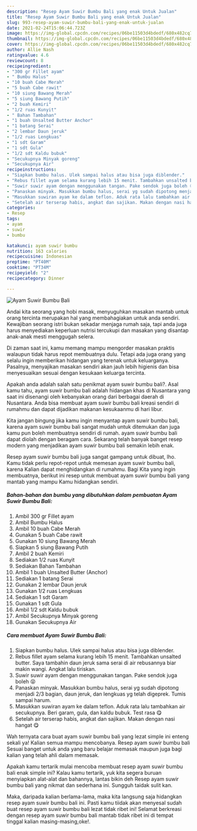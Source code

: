 ```yaml
---
description: "Resep Ayam Suwir Bumbu Bali yang enak Untuk Jualan"
title: "Resep Ayam Suwir Bumbu Bali yang enak Untuk Jualan"
slug: 993-resep-ayam-suwir-bumbu-bali-yang-enak-untuk-jualan
date: 2021-02-24T15:06:44.723Z
image: https://img-global.cpcdn.com/recipes/06be11503d4bdedf/680x482cq70/ayam-suwir-bumbu-bali-foto-resep-utama.jpg
thumbnail: https://img-global.cpcdn.com/recipes/06be11503d4bdedf/680x482cq70/ayam-suwir-bumbu-bali-foto-resep-utama.jpg
cover: https://img-global.cpcdn.com/recipes/06be11503d4bdedf/680x482cq70/ayam-suwir-bumbu-bali-foto-resep-utama.jpg
author: Allie Nash
ratingvalue: 4.6
reviewcount: 8
recipeingredient:
- "300 gr Fillet ayam"
- " Bumbu Halus"
- "10 buah Cabe Merah"
- "5 buah Cabe rawit"
- "10 siung Bawang Merah"
- "5 siung Bawang Putih"
- "2 buah Kemiri"
- "1/2 ruas Kunyit"
- " Bahan Tambahan"
- "1 buah Unsalted Butter Anchor"
- "1 batang Serai"
- "2 lembar Daun jeruk"
- "1/2 ruas Lengkuas"
- "1 sdt Garam"
- "1 sdt Gula"
- "1/2 sdt Kaldu bubuk"
- "Secukupnya Minyak goreng"
- "Secukupnya Air"
recipeinstructions:
- "Siapkan bumbu halus. Ulek sampai halus atau bisa juga diblender."
- "Rebus fillet ayam selama kurang lebih 15 menit. Tambahkan unsalted butter. Saya tambahin daun jeruk sama serai di air rebusannya biar makin wangi. Angkat lalu tiriskan."
- "Suwir suwir ayam dengan menggunakan tangan. Pake sendok juga boleh 😝"
- "Panaskan minyak. Masukkan bumbu halus, serai yg sudah dipotong menjadi 2/3 bagian, daun jeruk, dan lengkuas yg telah digeprek. Tumis sampai harum."
- "Masukkan suwiran ayam ke dalam teflon. Aduk rata lalu tambahkan air secukupnya. Beri garam, gula, dan kaldu bubuk. Test rasa 😋"
- "Setelah air terserap habis, angkat dan sajikan. Makan dengan nasi hangat 😋"
categories:
- Resep
tags:
- ayam
- suwir
- bumbu

katakunci: ayam suwir bumbu 
nutrition: 163 calories
recipecuisine: Indonesian
preptime: "PT40M"
cooktime: "PT34M"
recipeyield: "2"
recipecategory: Dinner

---
```



![Ayam Suwir Bumbu Bali](https://img-global.cpcdn.com/recipes/06be11503d4bdedf/680x482cq70/ayam-suwir-bumbu-bali-foto-resep-utama.jpg)

Andai kita seorang yang hobi masak, menyuguhkan masakan mantab untuk orang tercinta merupakan hal yang membahagiakan untuk anda sendiri. Kewajiban seorang istri bukan sekadar menjaga rumah saja, tapi anda juga harus menyediakan keperluan nutrisi tercukupi dan masakan yang disantap anak-anak mesti menggugah selera.

Di zaman  saat ini, kamu memang mampu mengorder masakan praktis walaupun tidak harus repot membuatnya dulu. Tetapi ada juga orang yang selalu ingin memberikan hidangan yang terenak untuk keluarganya. Pasalnya, menyajikan masakan sendiri akan jauh lebih higienis dan bisa menyesuaikan sesuai dengan kesukaan keluarga tercinta. 



Apakah anda adalah salah satu penikmat ayam suwir bumbu bali?. Asal kamu tahu, ayam suwir bumbu bali adalah hidangan khas di Nusantara yang saat ini disenangi oleh kebanyakan orang dari berbagai daerah di Nusantara. Anda bisa membuat ayam suwir bumbu bali kreasi sendiri di rumahmu dan dapat dijadikan makanan kesukaanmu di hari libur.

Kita jangan bingung jika kamu ingin menyantap ayam suwir bumbu bali, karena ayam suwir bumbu bali sangat mudah untuk ditemukan dan juga kamu pun boleh membuatnya sendiri di rumah. ayam suwir bumbu bali dapat diolah dengan beragam cara. Sekarang telah banyak banget resep modern yang menjadikan ayam suwir bumbu bali semakin lebih enak.

Resep ayam suwir bumbu bali juga sangat gampang untuk dibuat, lho. Kamu tidak perlu repot-repot untuk memesan ayam suwir bumbu bali, karena Kalian dapat menghidangkan di rumahmu. Bagi Kita yang ingin membuatnya, berikut ini resep untuk membuat ayam suwir bumbu bali yang mantab yang mampu Kamu hidangkan sendiri.

<!--inarticleads1-->

##### Bahan-bahan dan bumbu yang dibutuhkan dalam pembuatan Ayam Suwir Bumbu Bali:

1. Ambil 300 gr Fillet ayam
1. Ambil  Bumbu Halus
1. Ambil 10 buah Cabe Merah
1. Gunakan 5 buah Cabe rawit
1. Gunakan 10 siung Bawang Merah
1. Siapkan 5 siung Bawang Putih
1. Ambil 2 buah Kemiri
1. Sediakan 1/2 ruas Kunyit
1. Sediakan  Bahan Tambahan
1. Ambil 1 buah Unsalted Butter (Anchor)
1. Sediakan 1 batang Serai
1. Gunakan 2 lembar Daun jeruk
1. Gunakan 1/2 ruas Lengkuas
1. Sediakan 1 sdt Garam
1. Gunakan 1 sdt Gula
1. Ambil 1/2 sdt Kaldu bubuk
1. Ambil Secukupnya Minyak goreng
1. Gunakan Secukupnya Air




<!--inarticleads2-->

##### Cara membuat Ayam Suwir Bumbu Bali:

1. Siapkan bumbu halus. Ulek sampai halus atau bisa juga diblender.
1. Rebus fillet ayam selama kurang lebih 15 menit. Tambahkan unsalted butter. Saya tambahin daun jeruk sama serai di air rebusannya biar makin wangi. Angkat lalu tiriskan.
1. Suwir suwir ayam dengan menggunakan tangan. Pake sendok juga boleh 😝
1. Panaskan minyak. Masukkan bumbu halus, serai yg sudah dipotong menjadi 2/3 bagian, daun jeruk, dan lengkuas yg telah digeprek. Tumis sampai harum.
1. Masukkan suwiran ayam ke dalam teflon. Aduk rata lalu tambahkan air secukupnya. Beri garam, gula, dan kaldu bubuk. Test rasa 😋
1. Setelah air terserap habis, angkat dan sajikan. Makan dengan nasi hangat 😋




Wah ternyata cara buat ayam suwir bumbu bali yang lezat simple ini enteng sekali ya! Kalian semua mampu mencobanya. Resep ayam suwir bumbu bali Sesuai banget untuk anda yang baru belajar memasak maupun juga bagi kalian yang telah ahli dalam memasak.

Apakah kamu tertarik mulai mencoba membuat resep ayam suwir bumbu bali enak simple ini? Kalau kamu tertarik, yuk kita segera buruan menyiapkan alat-alat dan bahannya, lantas bikin deh Resep ayam suwir bumbu bali yang nikmat dan sederhana ini. Sungguh taidak sulit kan. 

Maka, daripada kalian berlama-lama, maka kita langsung saja hidangkan resep ayam suwir bumbu bali ini. Pasti kamu tiidak akan menyesal sudah buat resep ayam suwir bumbu bali lezat tidak ribet ini! Selamat berkreasi dengan resep ayam suwir bumbu bali mantab tidak ribet ini di tempat tinggal kalian masing-masing,oke!.

